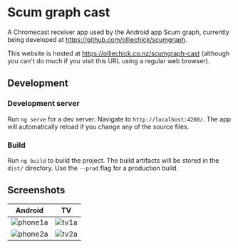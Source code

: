# Scum graph cast

A Chromecast receiver app used by the Android app Scum graph, currently being developed at https://github.com/olliechick/scumgraph.

This website is hosted at https://olliechick.co.nz/scumgraph-cast (although you can't do much if you visit this URL using a regular web browser).

## Development

### Development server

Run `ng serve` for a dev server. Navigate to `http://localhost:4200/`. The app will automatically reload if you change any of the source files.

### Build

Run `ng build` to build the project. The build artifacts will be stored in the `dist/` directory. Use the `--prod` flag for a production build.

## Screenshots

| Android | TV |
|----|---|
| ![phone1a](https://user-images.githubusercontent.com/6047072/84731266-70edd980-afec-11ea-88fd-de2fefce372e.png) | ![tv1a](https://user-images.githubusercontent.com/6047072/84731121-fa50dc00-afeb-11ea-873e-8ca3394b997a.png) |
| ![phone2a](https://user-images.githubusercontent.com/6047072/84731264-6fbcac80-afec-11ea-9ee3-91b5f27756d8.png) | ![tv2a](https://user-images.githubusercontent.com/6047072/84731119-f9b84580-afeb-11ea-8951-81f0d4b2f13d.png) |

